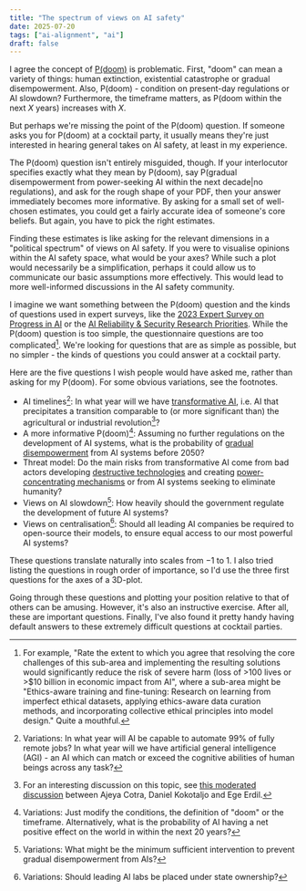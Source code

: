```yaml
---
title: "The spectrum of views on AI safety"
date: 2025-07-20
tags: ["ai-alignment", "ai"]
draft: false
---
```


I agree the concept of [P(doom)](https://en.wikipedia.org/wiki/P(doom)) is problematic. First, "doom" can mean a variety of things: human extinction, existential catastrophe or gradual disempowerment. Also, P(doom) - condition on present-day regulations or AI slowdown? Furthermore, the timeframe matters, as P(doom within the next $X$ years) increases with $X$.

But perhaps we're missing the point of the P(doom) question. If someone asks you for P(doom) at a cocktail party, it usually means they're just interested in hearing general takes on AI safety, at least in my experience.

The P(doom) question isn't entirely misguided, though. If your interlocutor specifies exactly what they mean by P(doom), say P(gradual disempowerment from power-seeking AI within the next decade|no regulations), and ask for the rough shape of your PDF, then your answer immediately becomes more informative. By asking for a small set of well-chosen estimates, you could get a fairly accurate idea of someone's core beliefs. But again, you have to pick the right estimates.

Finding these estimates is like asking for the relevant dimensions in a "political spectrum" of views on AI safety. If you were to visualise opinions within the AI safety space, what would be your axes? While such a plot would necessarily be a simplification, perhaps it could allow us to communicate our basic assumptions more effectively. This would lead to more well-informed discussions in the AI safety community.

I imagine we want something between the P(doom) question and the kinds of questions used in expert surveys, like the [2023 Expert Survey on Progress in AI](https://blog.aiimpacts.org/p/2023-ai-survey-of-2778-six-things) or the [AI Reliability & Security Research Priorities](https://www.iaps.ai/research/ai-reliability-survey). While the P(doom) question is too simple, the questionnaire questions are too complicated[^complicated]. We're looking for questions that are as simple as possible, but no simpler - the kinds of questions you could answer at a cocktail party.

Here are the five questions I wish people would have asked me, rather than asking for my P(doom). For some obvious variations, see the footnotes.

- AI timelines[^timelines]: In what year will we have [transformative AI](https://www.openphilanthropy.org/research/some-background-on-our-views-regarding-advanced-artificial-intelligence/#id-1-defining-transformative-artificial-intelligence-transformative-ai), i.e. AI that precipitates a transition comparable to (or more significant than) the agricultural or industrial revolution[^rec]?
- A more informative P(doom)[^pdoom]: Assuming no further regulations on the development of AI systems, what is the probability of [gradual disempowerment](https://gradual-disempowerment.ai/) from AI systems before 2050?
- Threat model: Do the main risks from transformative AI come from bad actors developing [destructive technologies](https://www.forethought.org/research/preparing-for-the-intelligence-explosion#highly-destructive-technologies) and creating [power-concentrating mechanisms](https://www.forethought.org/research/preparing-for-the-intelligence-explosion#power-concentrating-mechanisms) or from AI systems seeking to eliminate humanity?
- Views on AI slowdown[^slowdown]: How heavily should the government regulate the development of future AI systems?
- Views on centralisation[^centralisation]: Should all leading AI companies be required to open-source their models, to ensure equal access to our most powerful AI systems?

These questions translate naturally into scales from $-1$ to $1$. I also tried listing the questions in rough order of importance, so I'd use the three first questions for the axes of a 3D-plot.

Going through these questions and plotting your position relative to that of others can be amusing. However, it's also an instructive exercise. After all, these are important questions. Finally, I've also found it pretty handy having default answers to these extremely difficult questions at cocktail parties.

[^complicated]: For example, "Rate the extent to which you agree that resolving the core challenges of this sub-area and implementing the resulting solutions would significantly reduce the risk of severe harm (loss of >100 lives or >$10 billion in economic impact from AI", where a sub-area might be "Ethics-aware training and fine-tuning: Research on learning from imperfect ethical datasets, applying ethics-aware data curation methods, and incorporating collective ethical principles into model design." Quite a mouthful.
[^timelines]: Variations: In what year will AI be capable to automate 99% of fully remote jobs? In what year will we have artificial general intelligence (AGI) - an AI which can match or exceed the cognitive abilities of human beings across any task?
[^rec]:  For an interesting discussion on this topic, see [this moderated discussion](https://www.lesswrong.com/posts/K2D45BNxnZjdpSX2j/ai-timelines) between Ajeya Cotra, Daniel Kokotaljo and Ege Erdil.
[^pdoom]: Variations: Just modify the conditions, the definition of "doom" or the timeframe. Alternatively, what is the probability of AI having a net positive effect on the world in within the next 20 years?
[^slowdown]:  Variations: What might be the minimum sufficient intervention to prevent gradual disempowerment from AIs?
[^centralisation]: Variations: Should leading AI labs be placed under state ownership?

